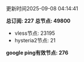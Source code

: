 更新时间2025-09-08 04:14:41

**总订阅: 227**
**总节点: 49800**
- vless节点: 23195
- hysteria2节点: 21

**google ping有效节点: 276**
